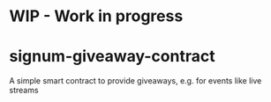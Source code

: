 
# WIP - Work in progress

# signum-giveaway-contract

A simple smart contract to provide giveaways, e.g. for events like live streams

